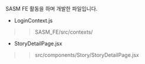 SASM FE 활동을 하며 개발한 파일입니다. 

* LoginContext.js
>> SASM_FE/src/contexts/

* StoryDetailPage.jsx
>>src/components/Story/StoryDetailPage.jsx
